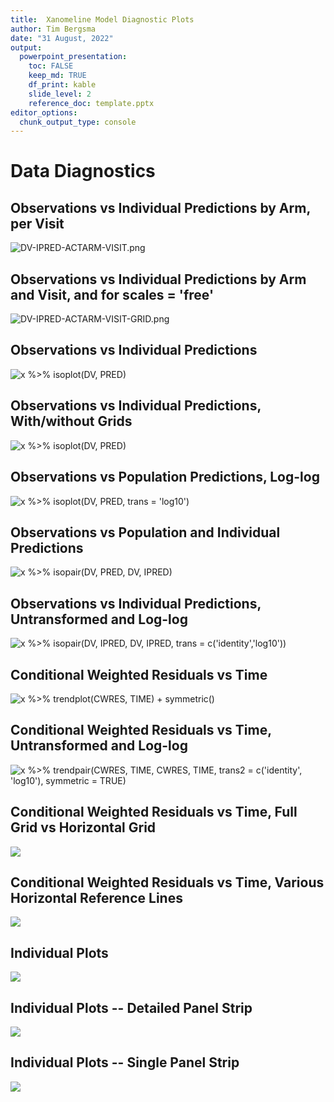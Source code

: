 ```yaml
---
title:  Xanomeline Model Diagnostic Plots
author: Tim Bergsma
date: "31 August, 2022"
output:
  powerpoint_presentation:
    toc: FALSE
    keep_md: TRUE
    df_print: kable
    slide_level: 2
    reference_doc: template.pptx
editor_options: 
  chunk_output_type: console
---
```









# Data Diagnostics

## Observations vs Individual Predictions by Arm, per Visit

![DV-IPRED-ACTARM-VISIT.png](diagnostics_files/figure-pptx/DV-IPRED-ACTARM-VISIT-1.png)

## Observations vs Individual Predictions by Arm and Visit, and for scales = 'free'

![DV-IPRED-ACTARM-VISIT-GRID.png](diagnostics_files/figure-pptx/DV-IPRED-ACTARM-VISIT-GRID-1.png)

## Observations vs Individual Predictions

![x %>% isoplot(DV, PRED)](diagnostics_files/figure-pptx/DV-PRED-1.png)

## Observations vs Individual Predictions, With/without Grids

![x %>% isoplot(DV, PRED)](diagnostics_files/figure-pptx/DV-PRED-grids-1.png)

## Observations vs Population Predictions, Log-log

![x %>% isoplot(DV, PRED, trans = 'log10')](diagnostics_files/figure-pptx/DV-PRED-LOG-1.png)

## Observations vs Population and Individual Predictions

![x %>% isopair(DV, PRED, DV, IPRED)](diagnostics_files/figure-pptx/DV-PRED-DV-IPRED-1.png)

## Observations vs Individual Predictions, Untransformed and Log-log

![x %>% isopair(DV, IPRED, DV, IPRED, trans = c('identity','log10'))](diagnostics_files/figure-pptx/DV-IPRED-DV-IPRED-notrans-log-1.png)

## Conditional Weighted Residuals vs Time

![x %>% trendplot(CWRES, TIME) + symmetric()](diagnostics_files/figure-pptx/CWRES-TIME-1.png)

## Conditional Weighted Residuals vs Time, Untransformed and Log-log

![x %>% trendpair(CWRES, TIME, CWRES, TIME, trans2 = c('identity', 'log10'), symmetric = TRUE)](diagnostics_files/figure-pptx/CWRES-TIME-CWRES-TIME-untrans-log-1.png)

## Conditional Weighted Residuals vs Time, Full Grid vs Horizontal Grid

![](diagnostics_files/figure-pptx/CWRES-TIME-CWRES-TIME-horizonal-grid-1.png)<!-- -->

## Conditional Weighted Residuals vs Time, Various Horizontal Reference Lines

![](diagnostics_files/figure-pptx/CWRES-TIME-CWRES-TIME-reference-lines-1.png)<!-- -->

## Individual Plots

![](diagnostics_files/figure-pptx/individuals-1.png)<!-- -->


## Individual Plots -- Detailed Panel Strip

![](diagnostics_files/figure-pptx/individuals-detail-1.png)<!-- -->


## Individual Plots -- Single Panel Strip

![](diagnostics_files/figure-pptx/individuals-detail-single-1.png)<!-- -->

